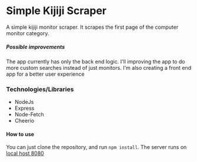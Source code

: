 # Simple Kijiji Scraper

A simple kijiji monitor scraper. It scrapes the first page of the computer monitor category.

##### Possible improvements

The app currently has only the back end logic. I'll improving the app to do more custom searches instead of just monitors. I'm also creating a front end app for a better user experience

### Technologies/Libraries

- NodeJs
- Express
- Node-Fetch
- Cheerio

#### How to use

You can just clone the repository, and run `npm install`.
The server runs on [local host 8080](http://localhost:8080)
